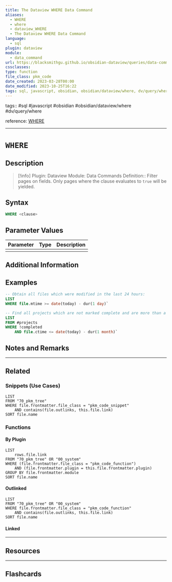 ```yaml
---
title: The Dataview WHERE Data Command
aliases:
  - WHERE
  - where
  - dataview_WHERE
  - The Dataview WHERE Data Command
language:
  - sql
plugin: dataview
module:
  - data_command
url: https://blacksmithgu.github.io/obsidian-dataview/queries/data-commands/#where
cssclasses:
type: function
file_class: pkm_code
date_created: 2023-03-28T00:00
date_modified: 2023-10-25T16:22
tags: sql, javascript, obsidian, obsidian/dataview/where, dv/query/where
---
```


tags:: #sql #javascript #obsidian #obsidian/dataview/where #dv/query/where

reference: [WHERE](https://blacksmithgu.github.io/obsidian-dataview/queries/data-commands/#where)

---

# `WHERE`

## Description

> [!info]
> Plugin: Dataview
> Module: Data Commands
> Definition:: Filter pages on fields. Only pages where the clause evaluates to `true` will be yielded.

## Syntax

```sql
WHERE <clause>
```

## Parameter Values

| Parameter | Type | Description |
|:--------- |:----:|:----------- |
|           |      |             |

## Additional Information

## Examples

```sql
-- Obtain all files which were modified in the last 24 hours:
LIST
WHERE file.mtime >= date(today) - dur(1 day)`

-- Find all projects which are not marked complete and are more than a month old:
LIST
FROM #projects
WHERE !completed
	AND file.ctime <= date(today) - dur(1 month)`
```

## Notes and Remarks

---

## Related

### Snippets (Use Cases)

```dataview
LIST
FROM "70_pkm_tree"
WHERE file.frontmatter.file_class = "pkm_code_snippet"
	AND contains(file.outlinks, this.file.link)
SORT file.name
```

### Functions

#### By Plugin

```dataview
LIST
	rows.file.link
FROM "70_pkm_tree" OR "00_system"
WHERE (file.frontmatter.file_class = "pkm_code_function")
	AND (file.frontmatter.plugin = this.file.frontmatter.plugin)
GROUP BY file.frontmatter.module
SORT file.name
```

#### Outlinked

```dataview
LIST
FROM "70_pkm_tree" OR "00_system"
WHERE file.frontmatter.file_class = "pkm_code_function"
	AND contains(file.outlinks, this.file.link)
SORT file.name
```

#### Linked

---

## Resources

---

## Flashcards
